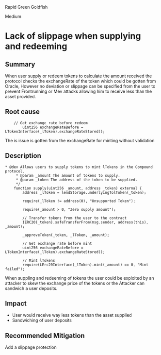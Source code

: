Rapid Green Goldfish

Medium

# Lack of slippage when supplying and redeeming

## Summary
When user supply or redeem tokens to calculate the amount received the protocol checks the exchangeRate of the token which could be gotten from Oracle, However no deviation or slippage can be specified from the user to prevent Frontrunning or Mev attacks allowing him to receive less than the asset provided.

## Root cause
```solidity
    // Get exchange rate before redeem
        uint256 exchangeRateBefore = LTokenInterface(_lToken).exchangeRateStored();
```
The is issue is gotten from the exchangeRate for minting without validation
## Description
```solidity
* @dev Allows users to supply tokens to mint lTokens in the Compound protocol.
     * @param _amount The amount of tokens to supply.
     * @param _token The address of the token to be supplied.
     */
    function supply(uint256 _amount, address _token) external {
        address _lToken = lendStorage.underlyingTolToken(_token);

        require(_lToken != address(0), "Unsupported Token");

        require(_amount > 0, "Zero supply amount");

        // Transfer tokens from the user to the contract
        IERC20(_token).safeTransferFrom(msg.sender, address(this), _amount);

        _approveToken(_token, _lToken, _amount);

        // Get exchange rate before mint
        uint256 exchangeRateBefore = LTokenInterface(_lToken).exchangeRateStored();

        // Mint lTokens
        require(LErc20Interface(_lToken).mint(_amount) == 0, "Mint failed");
```
When suppling and redeeming of tokens the user could be exploited by an attacker to skew the exchange price of the tokens or the Attacker can sandwich a user deposits.

## Impact
- User would receive way less tokens than the asset supplied
- Sandwiching of user deposits
## Recommended Mitigation
Add a slippage protection